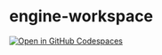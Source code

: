 # engine-workspace

[![Open in GitHub Codespaces](https://github.com/codespaces/badge.svg)](https://codespaces.new/ivy-lmu/engine-workspace?devcontainer_path=.devcontainer%2Fneo%2Fdevcontainer.json)
